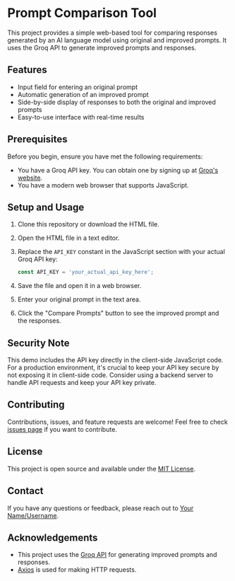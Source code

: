 # Prompt Comparison Tool

This project provides a simple web-based tool for comparing responses generated by an AI language model using original and improved prompts. It uses the Groq API to generate improved prompts and responses.

## Features

- Input field for entering an original prompt
- Automatic generation of an improved prompt
- Side-by-side display of responses to both the original and improved prompts
- Easy-to-use interface with real-time results

## Prerequisites

Before you begin, ensure you have met the following requirements:

- You have a Groq API key. You can obtain one by signing up at [Groq's website](https://www.groq.com/).
- You have a modern web browser that supports JavaScript.

## Setup and Usage

1. Clone this repository or download the HTML file.

2. Open the HTML file in a text editor.

3. Replace the `API_KEY` constant in the JavaScript section with your actual Groq API key:

   ```javascript
   const API_KEY = 'your_actual_api_key_here';
   ```

4. Save the file and open it in a web browser.

5. Enter your original prompt in the text area.

6. Click the "Compare Prompts" button to see the improved prompt and the responses.

## Security Note

This demo includes the API key directly in the client-side JavaScript code. For a production environment, it's crucial to keep your API key secure by not exposing it in client-side code. Consider using a backend server to handle API requests and keep your API key private.

## Contributing

Contributions, issues, and feature requests are welcome! Feel free to check [issues page](link-to-your-issues-page) if you want to contribute.

## License

This project is open source and available under the [MIT License](LICENSE).

## Contact

If you have any questions or feedback, please reach out to [Your Name/Username](link-to-your-github-profile).

## Acknowledgements

- This project uses the [Groq API](https://www.groq.com/) for generating improved prompts and responses.
- [Axios](https://github.com/axios/axios) is used for making HTTP requests.

